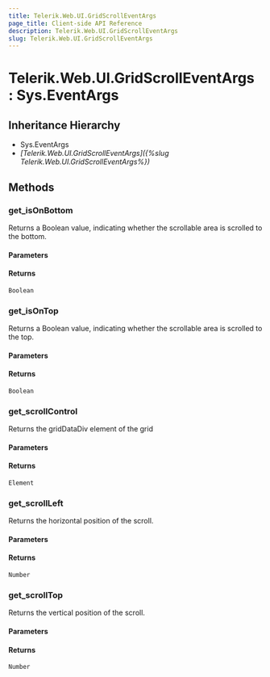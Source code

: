 ```yaml
---
title: Telerik.Web.UI.GridScrollEventArgs
page_title: Client-side API Reference
description: Telerik.Web.UI.GridScrollEventArgs
slug: Telerik.Web.UI.GridScrollEventArgs
---
```


# Telerik.Web.UI.GridScrollEventArgs : Sys.EventArgs 

## Inheritance Hierarchy

* Sys.EventArgs
* *[Telerik.Web.UI.GridScrollEventArgs]({%slug Telerik.Web.UI.GridScrollEventArgs%})*


## Methods

###  get_isOnBottom

Returns a Boolean value, indicating whether the scrollable area is scrolled to the bottom.

#### Parameters

#### Returns

`Boolean` 

### get_isOnTop

Returns a Boolean value, indicating whether the scrollable area is scrolled to the top.

#### Parameters

#### Returns

`Boolean` 

### get_scrollControl

Returns the gridDataDiv element of the grid

#### Parameters

#### Returns

`Element` 

### get_scrollLeft

Returns the horizontal position of the scroll.

#### Parameters

#### Returns

`Number` 

### get_scrollTop

Returns the vertical position of the scroll.

#### Parameters

#### Returns

`Number` 



